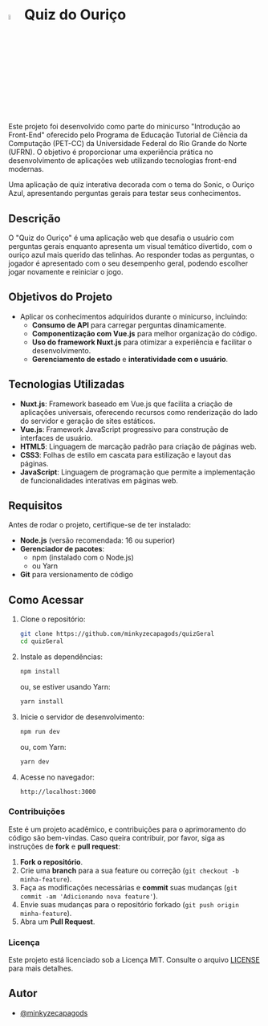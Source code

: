 # <img src="/static/soniclogo.png" width=5% height=5%> Quiz do Ouriço

Este projeto foi desenvolvido como parte do minicurso "Introdução ao Front-End" oferecido pelo Programa de Educação Tutorial de Ciência da Computação (PET-CC) da Universidade Federal do Rio Grande do Norte (UFRN). O objetivo é proporcionar uma experiência prática no desenvolvimento de aplicações web utilizando tecnologias front-end modernas.

Uma aplicação de quiz interativa decorada com o tema do Sonic, o Ouriço Azul, apresentando perguntas gerais para testar seus conhecimentos.

## Descrição

O "Quiz do Ouriço" é uma aplicação web que desafia o usuário com perguntas gerais enquanto apresenta um visual temático divertido, com o ouriço azul mais querido das telinhas. Ao responder todas as perguntas, o jogador é apresentado com o seu desempenho geral, podendo escolher jogar novamente e reiniciar o jogo.

## Objetivos do Projeto

- Aplicar os conhecimentos adquiridos durante o minicurso, incluindo:
  - **Consumo de API** para carregar perguntas dinamicamente.
  - **Componentização com Vue.js** para melhor organização do código.
  - **Uso do framework Nuxt.js** para otimizar a experiência e facilitar o desenvolvimento.
  - **Gerenciamento de estado** e **interatividade com o usuário**.

## Tecnologias Utilizadas

- **Nuxt.js**: Framework baseado em Vue.js que facilita a criação de aplicações universais, oferecendo recursos como renderização do lado do servidor e geração de sites estáticos.
- **Vue.js**: Framework JavaScript progressivo para construção de interfaces de usuário.
- **HTML5**: Linguagem de marcação padrão para criação de páginas web.
- **CSS3**: Folhas de estilo em cascata para estilização e layout das páginas.
- **JavaScript**: Linguagem de programação que permite a implementação de funcionalidades interativas em páginas web.

## Requisitos

Antes de rodar o projeto, certifique-se de ter instalado:

- **Node.js** (versão recomendada: 16 ou superior)
- **Gerenciador de pacotes**:
  - npm (instalado com o Node.js)
  - ou Yarn
- **Git** para versionamento de código

## Como Acessar

1. Clone o repositório:
   ```sh
   git clone https://github.com/minkyzecapagods/quizGeral
   cd quizGeral
   ```

2. Instale as dependências:
   ```sh
   npm install
   ```
   ou, se estiver usando Yarn:
   ```sh
   yarn install
   ```

3. Inicie o servidor de desenvolvimento:
   ```sh
   npm run dev
   ```
   ou, com Yarn:
   ```sh
   yarn dev
   ```

4. Acesse no navegador:
   ```
   http://localhost:3000
   ```

### Contribuições

Este é um projeto acadêmico, e contribuições para o aprimoramento do código são bem-vindas. Caso queira contribuir, por favor, siga as instruções de **fork** e **pull request**:
1. **Fork o repositório**.
2. Crie uma **branch** para a sua feature ou correção (`git checkout -b minha-feature`).
3. Faça as modificações necessárias e **commit** suas mudanças (`git commit -am 'Adicionando nova feature'`).
4. Envie suas mudanças para o repositório forkado (`git push origin minha-feature`).
5. Abra um **Pull Request**.

### Licença

Este projeto está licenciado sob a Licença MIT. Consulte o arquivo [LICENSE](LICENSE) para mais detalhes.

## Autor

- [@minkyzecapagods](https://github.com/minkyzecapagods)
